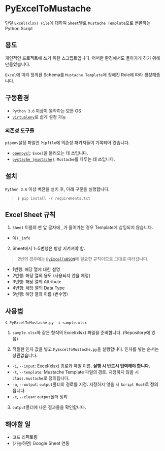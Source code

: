 # PyExcelToMustache

단일 `Excel(xlsx) File`에 대하여 `Sheet`별로 `Mustache Template`으로 변환하는 Python Script

## 용도

개인적인 프로젝트에 쓰기 위한 스크립트입니다. 어떠한 환경에서도 돌아가게 하기 위해 만들었습니다.

```Excel```에 미리 정의된 Schema를 ```Mustache Template```에 정해진 Role에 따라 생성해줍니다.

## 구동환경

- `Python 3.6` 이상이 동작하는 모든 OS
- [`virtualenv`](https://virtualenv.pypa.io/en/stable/)로 쉽게 설정 가능

### 의존성 도구들

`pipenv`설정 파일인 `Pipfile`에 의존성 패키지들이 기록되어 있습니다.

- [`openpyxl`](https://openpyxl.readthedocs.io/en/stable/): `Excel`을 불러오는 데 쓰입니다.
- [`pystache (mustache)`](https://github.com/defunkt/pystache): `Mustache`를 다루는 데 쓰입니다.

## 설치

`Python 3.6` 이상 버전을 설치 후, 아래 구문을 실행합니다.

> ```$ pip install -r requirements.txt```

## Excel Sheet 규칙

1. `Sheet` 이름의 맨 앞 글자에 ```_```가 들어가는 경우 Template에 삽입되지 않습니다.

- 예) ```_info```

2. Sheet에서 1~5번행은 항상 지켜져야 함.

> 2번의 경우에는 [`PyExcelToBSON`](https://github.com/onsemy/PyExcelToBSON)에 필요한 규칙이므로 그대로 따라갑니다.

- 1번행: 해당 열에 대한 설명
- 2번행: 해당 열의 용도 (사용되지 않을 예정)
- 3번행: 해당 열의 Attribute
- 4번행: 해당 열의 Data Type
- 5번행: 해당 열의 이름 (변수명)

## 사용법

```$ PyExcelToMustache.py -i sample.xlsx```

1. ```sample.xlsx```와 같은 형식의 Excel(xlsx) 파일을 준비합니다. (Repository에 있음)

2. 적절한 인자 값을 넣고 ```PyExcelToMustache.py```을 실행합니다. 인자를 넣는 순서는 상관없습니다.

- ```-i```, ```--input```: Excel(xlsx) 경로와 파일 이름. **실행 시 반드시 입력해야 합니다.**
- ```-t```, ```--template```: Mustache Template 파일의 경로. 지정하지 않을 시 `class.mustache`로 정의됩니다.
- ```-o```, ```--output```: `output`폴더의 경로를 지정. 지정하지 않을 시 `Script Root`로 정의됩니다.
- ```-c```, ```--clean```: `output`폴더 정리

3. `output`폴더에 나온 결과물을 확인합니다.

## 해야할 일

- 코드 리펙토링
- (가능하면) Google Sheet 연동
